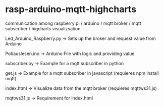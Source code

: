 # rasp-arduino-mqtt-highcharts
communication among raspberry pi / arduino / mqtt broker / mqtt subscriber / higcharts visualizsation

Led_Arduino_Raspberry.py -> Sets up the broker and request value from Arduino

Potiauslesen.ino -> Arduino File with logic and providing value

subscriber.py -> Example for a mqtt subscriber in python

get.js -> Example for a mqtt subscriber in javascript (requieres npm install mqtt)

index.html -> Visualize data from the mqtt broker (requieres mqttws31.js)

mqttws31.js -> Requirement for index.html
